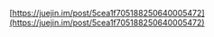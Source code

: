 
[https://juejin.im/post/5cea1f705188250640005472](https://juejin.im/post/5cea1f705188250640005472)

<!--stackedit_data:
eyJoaXN0b3J5IjpbLTE1MzU4NjIyNV19
-->